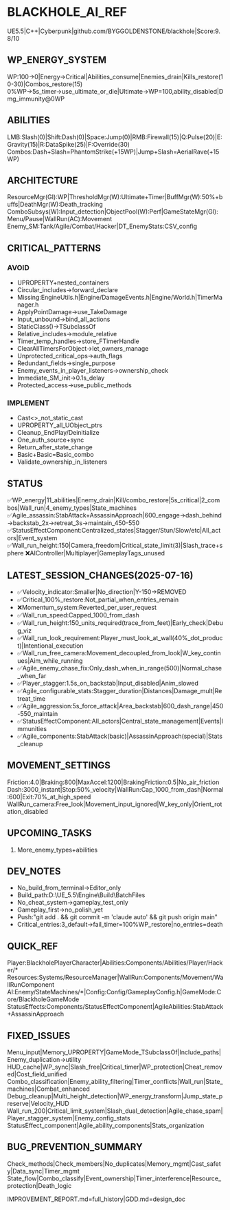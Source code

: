# BLACKHOLE_AI_REF
UE5.5|C++|Cyberpunk|github.com/BYGGOLDENSTONE/blackhole|Score:9.8/10

## WP_ENERGY_SYSTEM
WP:100→0|Energy→Critical|Abilities_consume|Enemies_drain|Kills_restore(10-30)|Combos_restore(15)
0%WP→5s_timer→use_ultimate_or_die|Ultimate→WP=100,ability_disabled|Dmg_immunity@0WP

## ABILITIES
LMB:Slash(0)|Shift:Dash(0)|Space:Jump(0)|RMB:Firewall(15)|Q:Pulse(20)|E:Gravity(15)|R:DataSpike(25)|F:Override(30)
Combos:Dash+Slash=PhantomStrike(+15WP)|Jump+Slash=AerialRave(+15WP)

## ARCHITECTURE
ResourceMgr(GI):WP|ThresholdMgr(W):Ultimate+Timer|BuffMgr(W):50%+buffs|DeathMgr(W):Death_tracking
ComboSubsys(W):Input_detection|ObjectPool(W):Perf|GameStateMgr(GI):Menu/Pause|WallRun(AC):Movement
Enemy_SM:Tank/Agile/Combat/Hacker|DT_EnemyStats:CSV_config

## CRITICAL_PATTERNS
### AVOID
- UPROPERTY+nested_containers
- Circular_includes→forward_declare
- Missing:EngineUtils.h|Engine/DamageEvents.h|Engine/World.h|TimerManager.h
- ApplyPointDamage→use_TakeDamage
- Input_unbound→bind_all_actions
- StaticClass()→TSubclassOf
- Relative_includes→module_relative
- Timer_temp_handles→store_FTimerHandle
- ClearAllTimersForObject→let_owners_manage
- Unprotected_critical_ops→auth_flags
- Redundant_fields→single_purpose
- Enemy_events_in_player_listeners→ownership_check
- Immediate_SM_init→0.1s_delay
- Protected_access→use_public_methods

### IMPLEMENT
- Cast<>_not_static_cast
- UPROPERTY_all_UObject_ptrs
- Cleanup_EndPlay/Deinitialize
- One_auth_source+sync
- Return_after_state_change
- Basic+Basic=Basic_combo
- Validate_ownership_in_listeners

## STATUS
✅WP_energy|11_abilities|Enemy_drain|Kill/combo_restore|5s_critical|2_combos|Wall_run|4_enemy_types|State_machines
✅Agile_assassin:StabAttack+AssassinApproach|600_engage→dash_behind→backstab_2x→retreat_3s→maintain_450-550
✅StatusEffectComponent:Centralized_states|Stagger/Stun/Slow/etc|All_actors|Event_system
✅Wall_run_height:150|Camera_freedom|Critical_state_limit(3)|Slash_trace+sphere
❌AIController|Multiplayer|GameplayTags_unused

## LATEST_SESSION_CHANGES(2025-07-16)
- ✅Velocity_indicator:Smaller|No_direction|Y-150→REMOVED
- ✅Critical_100%_restore:Not_partial_when_entries_remain
- ❌Momentum_system:Reverted_per_user_request
- ✅Wall_run_speed:Capped_1000_from_dash
- ✅Wall_run_height:150_units_required(trace_from_feet)|Early_check|Debug_viz
- ✅Wall_run_look_requirement:Player_must_look_at_wall(40%_dot_product)|Intentional_execution
- ✅Wall_run_free_camera:Movement_decoupled_from_look|W_key_continues|Aim_while_running
- ✅Agile_enemy_chase_fix:Only_dash_when_in_range(500)|Normal_chase_when_far
- ✅Player_stagger:1.5s_on_backstab|Input_disabled|Anim_slowed
- ✅Agile_configurable_stats:Stagger_duration|Distances|Damage_mult|Retreat_time
- ✅Agile_aggression:5s_force_attack|Area_backstab|600_dash_range|450-550_maintain
- ✅StatusEffectComponent:All_actors|Central_state_management|Events|Immunities
- ✅Agile_components:StabAttack(basic)|AssassinApproach(special)|Stats_cleanup

## MOVEMENT_SETTINGS
Friction:4.0|Braking:800|MaxAccel:1200|BrakingFriction:0.5|No_air_friction
Dash:3000_instant|Stop:50%_velocity|WallRun:Cap_1000_from_dash|Normal:600|Exit:70%_at_high_speed
WallRun_camera:Free_look|Movement_input_ignored|W_key_only|Orient_rotation_disabled

## UPCOMING_TASKS
1. More_enemy_types+abilities

## DEV_NOTES
- No_build_from_terminal→Editor_only
- Build_path:D:\UE_5.5\Engine\Build\BatchFiles
- No_cheat_system→gameplay_test_only
- Gameplay_first→no_polish_yet
- Push:"git add . && git commit -m 'claude auto' && git push origin main"
- Critical_entries:3_default→fail_timer=100%WP_restore|no_entries=death

## QUICK_REF
Player:BlackholePlayerCharacter|Abilities:Components/Abilities/Player/Hacker/*
Resources:Systems/ResourceManager|WallRun:Components/Movement/WallRunComponent
AI:Enemy/StateMachines/*|Config:Config/GameplayConfig.h|GameMode:Core/BlackholeGameMode
StatusEffects:Components/StatusEffectComponent|AgileAbilities:StabAttack+AssassinApproach

## FIXED_ISSUES
Menu_input|Memory_UPROPERTY|GameMode_TSubclassOf|Include_paths|Enemy_duplication→utility
HUD_cache|WP_sync|Slash_free|Critical_timer|WP_protection|Cheat_removed|Cost_field_unified
Combo_classification|Enemy_ability_filtering|Timer_conflicts|Wall_run|State_machines|Combat_enhanced
Debug_cleanup|Multi_height_detection|WP_energy_transform|Jump_state_preserve|Velocity_HUD
Wall_run_200|Critical_limit_system|Slash_dual_detection|Agile_chase_spam|Player_stagger_system|Enemy_config_stats
StatusEffect_component|Agile_ability_components|Stats_organization

## BUG_PREVENTION_SUMMARY
Check_methods|Check_members|No_duplicates|Memory_mgmt|Cast_safety|Data_sync|Timer_mgmt
State_flow|Combo_classify|Event_ownership|Timer_interference|Resource_protection|Death_logic

IMPROVEMENT_REPORT.md=full_history|GDD.md=design_doc